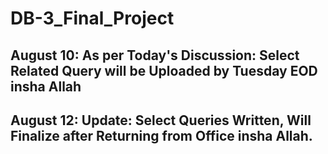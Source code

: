 # DB-3_Final_Project
## August 10: As per Today's Discussion: Select Related Query will be Uploaded by Tuesday EOD insha Allah

## August 12: Update: Select Queries Written, Will Finalize after Returning from Office insha Allah.
